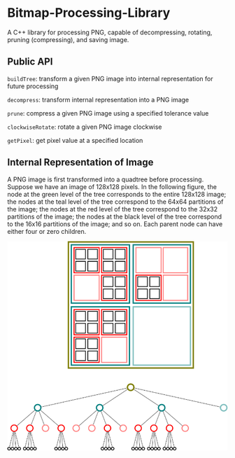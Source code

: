 # Bitmap-Processing-Library

A C++ library for processing PNG, capable of decompressing, rotating, pruning (compressing), and saving image.

## Public API

`buildTree`: transform a given PNG image into internal representation for future processing

`decompress`: transform internal representation into a PNG image

`prune`: compress a given PNG image using a specified tolerance value

`clockwiseRotate`: rotate a given PNG image clockwise

`getPixel`: get pixel value at a specified location

## Internal Representation of Image

A PNG image is first transformed into a quadtree before processing. Suppose we have an image of 128x128 pixels. In the following figure, the node at the green level of the tree corresponds to the entire 128x128 image; the nodes at the teal level of the tree correspond to the 64x64 partitions of the image; the nodes at the red level of the tree correspond to the 32x32 partitions of the image; the nodes at the black level of the tree correspond to the 16x16 partitions of the image; and so on. Each parent node can have either four or zero children.

![represent bitmap as quadtree](https://github.com/YuanjieZhao/Bitmap-Processor/blob/master/represent_bitmap_as_quadtree.svg)


